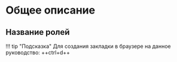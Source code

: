 # Общее описание



## Название ролей



!!! tip "Подсказка"
    Для создания закладки в браузере на данное руководство: ++ctrl+d++

 
